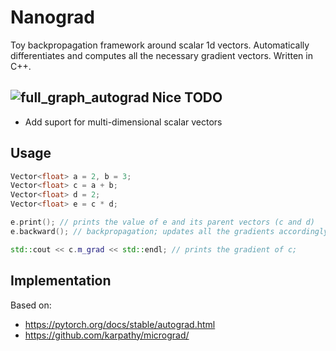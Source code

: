 # Nanograd
Toy backpropagation framework around scalar 1d vectors. Automatically differentiates and computes all the necessary gradient vectors. Written in C++.

![full_graph_autograd](https://user-images.githubusercontent.com/103335583/186056952-56dc4734-b9cf-4a9e-af7d-e6316567aee4.png)
Nice TODO
-----
* Add suport for multi-dimensional scalar vectors

Usage
-----
```c++
Vector<float> a = 2, b = 3;
Vector<float> c = a + b;
Vector<float> d = 2;
Vector<float> e = c * d;

e.print(); // prints the value of e and its parent vectors (c and d)
e.backward(); // backpropagation; updates all the gradients accordingly

std::cout << c.m_grad << std::endl; // prints the gradient of c; 
```
Implementation
-----
Based on:
  * https://pytorch.org/docs/stable/autograd.html
  * https://github.com/karpathy/micrograd/

